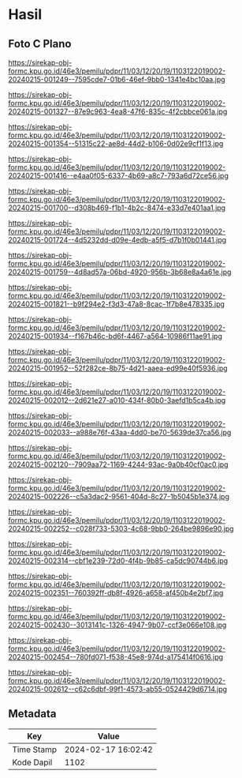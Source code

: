 # Hasil

## Foto C Plano

https://sirekap-obj-formc.kpu.go.id/46e3/pemilu/pdpr/11/03/12/20/19/1103122019002-20240215-001249--7595cde7-01b6-46ef-9bb0-1341e4bc10aa.jpg

https://sirekap-obj-formc.kpu.go.id/46e3/pemilu/pdpr/11/03/12/20/19/1103122019002-20240215-001327--87e9c963-4ea8-47f6-835c-4f2cbbce061a.jpg

https://sirekap-obj-formc.kpu.go.id/46e3/pemilu/pdpr/11/03/12/20/19/1103122019002-20240215-001354--51315c22-ae8d-44d2-b106-0d02e9cf1f13.jpg

https://sirekap-obj-formc.kpu.go.id/46e3/pemilu/pdpr/11/03/12/20/19/1103122019002-20240215-001416--e4aa0f05-6337-4b69-a8c7-793a6d72ce56.jpg

https://sirekap-obj-formc.kpu.go.id/46e3/pemilu/pdpr/11/03/12/20/19/1103122019002-20240215-001700--d308b469-f1b1-4b2c-8474-e33d7e401aa1.jpg

https://sirekap-obj-formc.kpu.go.id/46e3/pemilu/pdpr/11/03/12/20/19/1103122019002-20240215-001724--4d5232dd-d09e-4edb-a5f5-d7b1f0b01441.jpg

https://sirekap-obj-formc.kpu.go.id/46e3/pemilu/pdpr/11/03/12/20/19/1103122019002-20240215-001759--4d8ad57a-06bd-4920-956b-3b68e8a4a61e.jpg

https://sirekap-obj-formc.kpu.go.id/46e3/pemilu/pdpr/11/03/12/20/19/1103122019002-20240215-001821--b9f294e2-f3d3-47a8-8cac-1f7b8e478335.jpg

https://sirekap-obj-formc.kpu.go.id/46e3/pemilu/pdpr/11/03/12/20/19/1103122019002-20240215-001934--f167b46c-bd6f-4467-a564-10986f11ae91.jpg

https://sirekap-obj-formc.kpu.go.id/46e3/pemilu/pdpr/11/03/12/20/19/1103122019002-20240215-001952--52f282ce-8b75-4d21-aaea-ed99e40f5936.jpg

https://sirekap-obj-formc.kpu.go.id/46e3/pemilu/pdpr/11/03/12/20/19/1103122019002-20240215-002012--2d621e27-a010-434f-80b0-3aefd1b5ca4b.jpg

https://sirekap-obj-formc.kpu.go.id/46e3/pemilu/pdpr/11/03/12/20/19/1103122019002-20240215-002033--a988e76f-43aa-4dd0-be70-5639de37ca56.jpg

https://sirekap-obj-formc.kpu.go.id/46e3/pemilu/pdpr/11/03/12/20/19/1103122019002-20240215-002120--7909aa72-1169-4244-93ac-9a0b40cf0ac0.jpg

https://sirekap-obj-formc.kpu.go.id/46e3/pemilu/pdpr/11/03/12/20/19/1103122019002-20240215-002226--c5a3dac2-9561-404d-8c27-1b5045b1e374.jpg

https://sirekap-obj-formc.kpu.go.id/46e3/pemilu/pdpr/11/03/12/20/19/1103122019002-20240215-002252--c028f733-5303-4c68-9bb0-264be9896e90.jpg

https://sirekap-obj-formc.kpu.go.id/46e3/pemilu/pdpr/11/03/12/20/19/1103122019002-20240215-002314--cbf1e239-72d0-4f4b-9b85-ca5dc90744b6.jpg

https://sirekap-obj-formc.kpu.go.id/46e3/pemilu/pdpr/11/03/12/20/19/1103122019002-20240215-002351--760392ff-db8f-4926-a658-af450b4e2bf7.jpg

https://sirekap-obj-formc.kpu.go.id/46e3/pemilu/pdpr/11/03/12/20/19/1103122019002-20240215-002430--3013141c-1326-4947-9b07-ccf3e066e108.jpg

https://sirekap-obj-formc.kpu.go.id/46e3/pemilu/pdpr/11/03/12/20/19/1103122019002-20240215-002454--780fd071-f538-45e8-974d-a175414f0616.jpg

https://sirekap-obj-formc.kpu.go.id/46e3/pemilu/pdpr/11/03/12/20/19/1103122019002-20240215-002612--c62c6dbf-99f1-4573-ab55-0524429d6714.jpg


## Metadata

| Key        | Value               |
| ---------- | ------------------- |
| Time Stamp | 2024-02-17 16:02:42 |
| Kode Dapil | 1102                |



